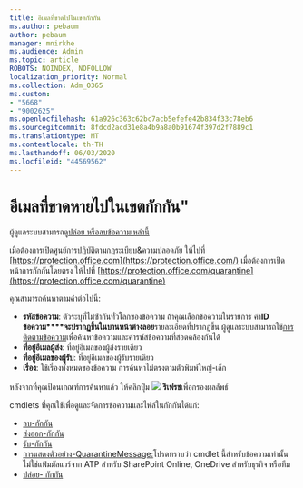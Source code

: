 ```yaml
---
title: อีเมลที่ขาดไปในเขตกักกัน
ms.author: pebaum
author: pebaum
manager: mnirkhe
ms.audience: Admin
ms.topic: article
ROBOTS: NOINDEX, NOFOLLOW
localization_priority: Normal
ms.collection: Adm_O365
ms.custom:
- "5668"
- "9002625"
ms.openlocfilehash: 61a926c363c62bc7acb5efefe42b834f33c78eb6
ms.sourcegitcommit: 8fdcd2acd31e8a4b9a8a0b91674f397d2f7889c1
ms.translationtype: MT
ms.contentlocale: th-TH
ms.lasthandoff: 06/03/2020
ms.locfileid: "44569562"
---
```

# <a name="missing-emails-in-quarantine"></a>อีเมลที่ขาดหายไปในเขตกักกัน"

ผู้ดูแลระบบสามารถดู[ปล่อย หรือลบข้อความเหล่านี้](https://docs.microsoft.com/microsoft-365/security/office-365-security/manage-quarantined-messages-and-files?view=o365-worldwide)

เมื่อต้องการเปิดศูนย์การปฏิบัติตามกฎระเบียบ&ความปลอดภัย ให้ไปที่ [https://protection.office.com](https://protection.office.com/) เมื่อต้องการเปิดหน้าการกักกันโดยตรง ให้ไปที่ [https://protection.office.com/quarantine](https://protection.office.com/quarantine)  

คุณสามารถค้นหาตามค่าต่อไปนี้:  

- **รหัสข้อความ**: ตัวระบุที่ไม่ซ้ํากันทั่วโลกของข้อความ ถ้าคุณเลือกข้อความในรายการ ค่า**ID ข้อความ****จะปรากฏขึ้นในบานหน้าต่างลอย**รายละเอียดที่ปรากฏขึ้น ผู้ดูแลระบบสามารถใช้[การติดตามข้อความ](https://docs.microsoft.com/microsoft-365/security/office-365-security/message-trace-scc?view=o365-worldwide)เพื่อค้นหาข้อความและค่ารหัสข้อความที่สอดคล้องกันได้
- **ที่อยู่อีเมลผู้ส่ง**: ที่อยู่อีเมลของผู้ส่งรายเดียว
- **ที่อยู่อีเมลของผู้รับ**: ที่อยู่อีเมลของผู้รับรายเดียว
- **เรื่อง**: ใช้เรื่องทั้งหมดของข้อความ การค้นหาไม่ตรงตามตัวพิมพ์ใหญ่-เล็ก

หลังจากที่คุณป้อนเกณฑ์การค้นหาแล้ว ให้คลิกปุ่ม ![ ](https://docs.microsoft.com/microsoft-365/media/scc-quarantine-refresh.png?view=o365-worldwide) **รีเฟรช**เพื่อกรองผลลัพธ์  

cmdlets ที่คุณใช้เพื่อดูและจัดการข้อความและไฟล์ในกักกันได้แก่:
- [ลบ-กักกัน](https://docs.microsoft.com/powershell/module/exchange/delete-quarantinemessage)
- [ส่งออก-กักกัน](https://docs.microsoft.com/powershell/module/exchange/export-quarantinemessage)
- [รับ-กักกัน](https://docs.microsoft.com/powershell/module/exchange/get-quarantinemessage)
- [การแสดงตัวอย่าง-QuarantineMessage:](https://docs.microsoft.com/powershell/module/exchange/preview-quarantinemessage)โปรดทราบว่า cmdlet นี้สําหรับข้อความเท่านั้น ไม่ใช่แฟ้มมัลแวร์จาก ATP สําหรับ SharePoint Online, OneDrive สําหรับธุรกิจ หรือทีม
- [ปล่อย- กักกัน](https://docs.microsoft.com/powershell/module/exchange/release-quarantinemessage)